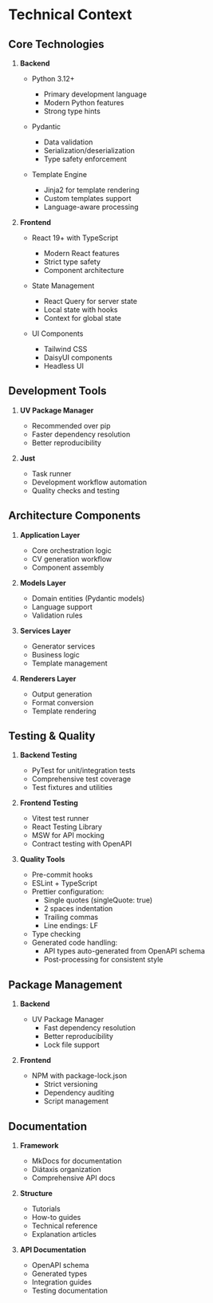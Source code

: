 # Technical Context

## Core Technologies

1. **Backend**
   - Python 3.12+
     - Primary development language
     - Modern Python features
     - Strong type hints

   - Pydantic
     - Data validation
     - Serialization/deserialization
     - Type safety enforcement

   - Template Engine
     - Jinja2 for template rendering
     - Custom templates support
     - Language-aware processing

2. **Frontend**
   - React 19+ with TypeScript
     - Modern React features
     - Strict type safety
     - Component architecture

   - State Management
     - React Query for server state
     - Local state with hooks
     - Context for global state

   - UI Components
     - Tailwind CSS
     - DaisyUI components
     - Headless UI

## Development Tools

1. **UV Package Manager**
   - Recommended over pip
   - Faster dependency resolution
   - Better reproducibility

2. **Just**
   - Task runner
   - Development workflow automation
   - Quality checks and testing

## Architecture Components

1. **Application Layer**
   - Core orchestration logic
   - CV generation workflow
   - Component assembly

2. **Models Layer**
   - Domain entities (Pydantic models)
   - Language support
   - Validation rules

3. **Services Layer**
   - Generator services
   - Business logic
   - Template management

4. **Renderers Layer**
   - Output generation
   - Format conversion
   - Template rendering

## Testing & Quality

1. **Backend Testing**
   - PyTest for unit/integration tests
   - Comprehensive test coverage
   - Test fixtures and utilities

2. **Frontend Testing**
   - Vitest test runner
   - React Testing Library
   - MSW for API mocking
   - Contract testing with OpenAPI

3. **Quality Tools**
   - Pre-commit hooks
   - ESLint + TypeScript
   - Prettier configuration:
     - Single quotes (singleQuote: true)
     - 2 spaces indentation
     - Trailing commas
     - Line endings: LF
   - Type checking
   - Generated code handling:
     - API types auto-generated from OpenAPI schema
     - Post-processing for consistent style

## Package Management

1. **Backend**
   - UV Package Manager
     - Fast dependency resolution
     - Better reproducibility
     - Lock file support

2. **Frontend**
   - NPM with package-lock.json
     - Strict versioning
     - Dependency auditing
     - Script management

## Documentation

1. **Framework**
   - MkDocs for documentation
   - Diátaxis organization
   - Comprehensive API docs

2. **Structure**
   - Tutorials
   - How-to guides
   - Technical reference
   - Explanation articles

3. **API Documentation**
   - OpenAPI schema
   - Generated types
   - Integration guides
   - Testing documentation
